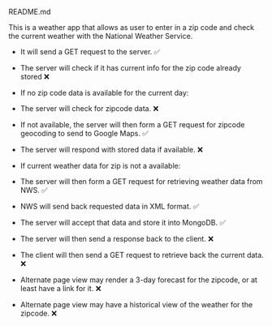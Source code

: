 README.md

This is a weather app that allows as user to enter in a zip code and check the current weather with the National Weather Service.

* It will send a GET request to the server. :white_check_mark:
<!-- It will create a session cookie and return that to the client.
 -->

* The server will check if it has current info for the zip code already stored :x:

* If no zip code data is available for the current day:

* The server will check for zipcode data. :x:

* If not available, the server will then form a GET request for zipcode geocoding to send to Google Maps. :white_check_mark:

* The server will respond with stored data if available. :x:

* If current weather data for zip is not a available:

* The server will then form a GET request for retrieving weather data from NWS. :white_check_mark:

* NWS will send back requested data in XML format. :white_check_mark:

* The server will accept that data and store it into MongoDB. :white_check_mark:

* The server will then send a response back to the client. :x:

* The client will then send a GET request to retrieve back the current data. :x:


* Alternate page view may render a 3-day forecast for the zipcode, or at least have a link for it. :x:

* Alternate page view may have a historical view of the weather for the zipcode. :x: